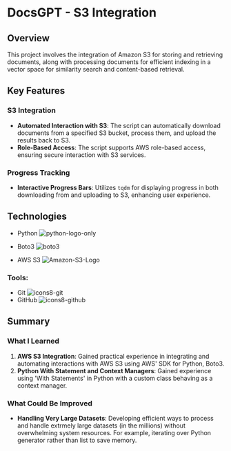 # DocsGPT - S3 Integration

## Overview
This project involves the integration of Amazon S3 for storing and retrieving documents, along with processing documents for efficient indexing in a vector space for similarity search and content-based retrieval.

## Key Features

### S3 Integration
- **Automated Interaction with S3**: The script can automatically download documents from a specified S3 bucket, process them, and upload the results back to S3.
- **Role-Based Access**: The script supports AWS role-based access, ensuring secure interaction with S3 services.

### Progress Tracking
- **Interactive Progress Bars**: Utilizes `tqdm` for displaying progress in both downloading from and uploading to S3, enhancing user experience.

## Technologies

- Python ![python-logo-only](https://github.com/jaredbradley243/DocsGPT-S3-Script/assets/107898107/c3d2ee19-fa5a-4374-931e-9f43e63935ea)

- Boto3 ![boto3](https://github.com/jaredbradley243/DocsGPT-S3-Script/assets/107898107/6f0e536b-4cfc-49f4-82cf-ab449264bd78)

- AWS S3 ![Amazon-S3-Logo](https://github.com/jaredbradley243/DocsGPT-S3-Script/assets/107898107/4ae6aa2e-6793-4cc4-8c88-7ed60db49f47)


### Tools:
- Git ![icons8-git](https://user-images.githubusercontent.com/107898107/211131596-fdb65679-35fb-4d60-8ca2-5ec536487391.svg)
- GitHub ![icons8-github](https://user-images.githubusercontent.com/107898107/211131605-60836c1f-9fe5-4567-a6f1-6afb2dfce9b6.svg)

## Summary

### What I Learned

1. **AWS S3 Integration**: Gained practical experience in integrating and automating interactions with AWS S3 using AWS' SDK for Python, Boto3.
2. **Python With Statement and Context Managers**: Gained experience using 'With Statements' in Python with a custom class behaving as a context manager. 

### What Could Be Improved
- **Handling Very Large Datasets**: Developing efficient ways to process and handle extrmely large datasets (in the millions) without overwhelming system resources. For example, iterating over Python generator rather than list to save memory.
